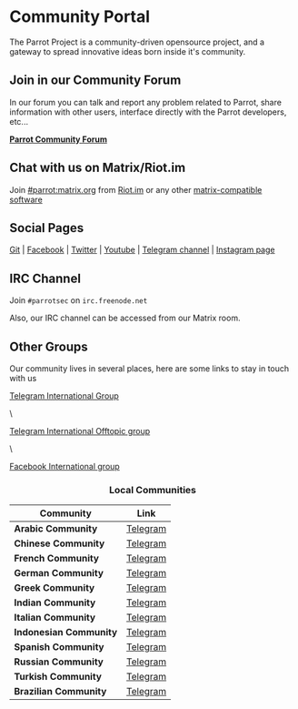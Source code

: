 # Community Portal #

The Parrot Project is a community-driven opensource project, and a gateway to spread innovative ideas born inside it's community.

## Join in our Community Forum #

In our forum you can talk and report any problem related to Parrot, share information with other users, interface directly with the Parrot developers, etc...

<a href="https://community.parrotlinux.org"><strong>Parrot Community Forum</strong></a>

## Chat with us on Matrix/Riot.im ##

Join <a href="https://matrix.to/#/#parrot:matrix.org?via=matrix.org" target="_blank" class="btn btn-primary">#parrot:matrix.org</a>
from <a target="_blank" href="https://riot.im">Riot.im</a> or any other <a target="_blank" href="https://matrix.org">matrix-compatible software</a>

## Social Pages ##

<a href="https://nest.parrotsec.org" target="_blank">Git</a> |
<a href="https://facebook.com/parrotsec" target="_blank">Facebook</a> |
<a href="https://twitter.com/parrotsec" target="_blank">Twitter</a> |
<a href="https://www.youtube.com/channel/UCj2dezzTc_Oy9eAEwBBodpw" target="_blank">Youtube</a> |
<a href="https://telegram.me/parrotproject" target="_blank">Telegram channel</a> |
<a href="https://www.instagram.com/parrotproject/" target="_blank">Instagram page</a>


## IRC Channel ##

Join `#parrotsec` on `irc.freenode.net`

Also, our IRC channel can be accessed from our Matrix room.

## Other Groups ##

Our community lives in several places, here are some links to stay in touch with us

 <a href="https://t.me/parrotsecgroup" target="_blank">Telegram International Group</a>

\

 <a href="https://t.me/ParrotSecofftopic" target="_blank">Telegram International Offtopic group</a>

\

<a href="https://www.facebook.com/groups/parrotsec/" target="_blank">Facebook International group</a>

<h3 align="center">Local Communities</h3>

| Community | Link |
|------------|--------|
|<strong>Arabic Community</strong>|<a href="https://t.me/ParrotArabic">Telegram</a>|
|<strong>Chinese Community</strong>|<a href="https://t.me/parrotsecCN">Telegram</a>|
|<strong>French Community</strong>|<a href="https://t.me/ParrotSecFrance">Telegram</a>|
|<strong>German Community</strong>|<a href="https://t.me/parrot_os_ger">Telegram</a>|
|<strong>Greek Community</strong>|<a href="https://t.me/parrotosgr">Telegram</a>|
|<strong>Indian Community</strong>|<a href="https://t.me/parrotsecindia">Telegram</a>|
|<strong>Italian Community</strong>|<a href="https://t.me/parrotsecita">Telegram</a>|
|<strong>Indonesian Community</strong>|<a href="https://t.me/parrotsecurityindonesia">Telegram</a>|
|<strong>Spanish Community</strong>|<a href="https://t.me/ParrotSpanishGroup">Telegram</a>|
|<strong>Russian Community</strong>|<a href="https://t.me/ParrotSecRU">Telegram</a>|
|<strong>Turkish Community</strong>|<a href="https://t.me/parrotsecturkey">Telegram</a>|
|<strong>Brazilian Community</strong>|<a href="https://t.me/ParrotOSBR">Telegram</a>|
